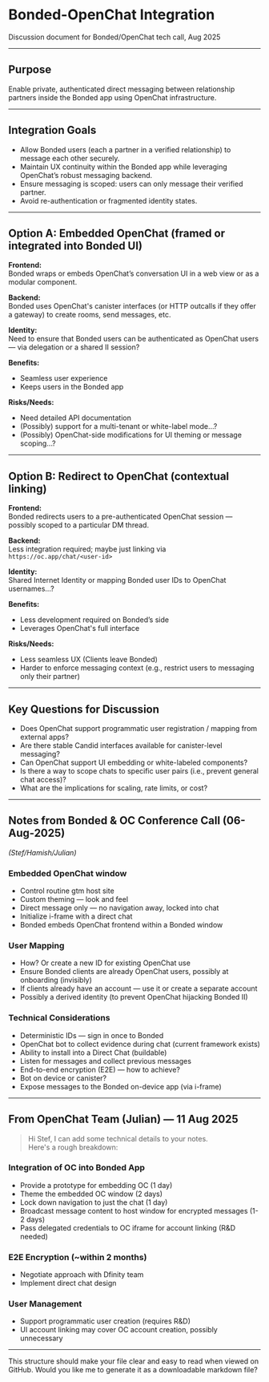 # Bonded-OpenChat Integration

Discussion document for Bonded/OpenChat tech call, Aug 2025

---

## Purpose
Enable private, authenticated direct messaging between relationship partners inside the Bonded app using OpenChat infrastructure.

---

## Integration Goals

-  Allow Bonded users (each a partner in a verified relationship) to message each other securely.
-  Maintain UX continuity within the Bonded app while leveraging OpenChat’s robust messaging backend.
-  Ensure messaging is scoped: users can only message their verified partner.
-  Avoid re-authentication or fragmented identity states.

---

## Option A: Embedded OpenChat (framed or integrated into Bonded UI)

**Frontend:**  
Bonded wraps or embeds OpenChat’s conversation UI in a web view or as a modular component.

**Backend:**  
Bonded uses OpenChat's canister interfaces (or HTTP outcalls if they offer a gateway) to create rooms, send messages, etc.

**Identity:**  
Need to ensure that Bonded users can be authenticated as OpenChat users — via delegation or a shared II session?

**Benefits:**  
-  Seamless user experience  
-  Keeps users in the Bonded app

**Risks/Needs:**  
-  Need detailed API documentation  
-  (Possibly) support for a multi-tenant or white-label mode…?  
-  (Possibly) OpenChat-side modifications for UI theming or message scoping…?

---

## Option B: Redirect to OpenChat (contextual linking)

**Frontend:**  
Bonded redirects users to a pre-authenticated OpenChat session — possibly scoped to a particular DM thread.

**Backend:**  
Less integration required; maybe just linking via `https://oc.app/chat/<user-id>`

**Identity:**  
Shared Internet Identity or mapping Bonded user IDs to OpenChat usernames…?

**Benefits:**  
-  Less development required on Bonded’s side  
-  Leverages OpenChat's full interface

**Risks/Needs:**  
-  Less seamless UX (Clients leave Bonded)  
-  Harder to enforce messaging context (e.g., restrict users to messaging only their partner)

---

## Key Questions for Discussion

-  Does OpenChat support programmatic user registration / mapping from external apps?
-  Are there stable Candid interfaces available for canister-level messaging?
-  Can OpenChat support UI embedding or white-labeled components?
-  Is there a way to scope chats to specific user pairs (i.e., prevent general chat access)?
-  What are the implications for scaling, rate limits, or cost?

---

## Notes from Bonded & OC Conference Call (06-Aug-2025)  
*(Stef/Hamish/Julian)*

### Embedded OpenChat window
-  Control routine gtm host site
-  Custom theming — look and feel
-  Direct message only — no navigation away, locked into chat
-  Initialize i-frame with a direct chat
-  Bonded embeds OpenChat frontend within a Bonded window

### User Mapping
-  How? Or create a new ID for existing OpenChat use
-  Ensure Bonded clients are already OpenChat users, possibly at onboarding (invisibly)
-  If clients already have an account — use it or create a separate account
-  Possibly a derived identity (to prevent OpenChat hijacking Bonded II)

### Technical Considerations
-  Deterministic IDs — sign in once to Bonded
-  OpenChat bot to collect evidence during chat (current framework exists)
-  Ability to install into a Direct Chat (buildable)
-  Listen for messages and collect previous messages
-  End-to-end encryption (E2E) — how to achieve?
-  Bot on device or canister?
-  Expose messages to the Bonded on-device app (via i-frame)

---

## From OpenChat Team (Julian) — 11 Aug 2025

> Hi Stef, I can add some technical details to your notes.  
> Here's a rough breakdown:

### Integration of OC into Bonded App
-  Provide a prototype for embedding OC (1 day)  
-  Theme the embedded OC window (2 days)  
-  Lock down navigation to just the chat (1 day)  
-  Broadcast message content to host window for encrypted messages (1-2 days)  
-  Pass delegated credentials to OC iframe for account linking (R&D needed)  

### E2E Encryption (~within 2 months)
-  Negotiate approach with Dfinity team  
-  Implement direct chat design

### User Management
-  Support programmatic user creation (requires R&D)  
-  UI account linking may cover OC account creation, possibly unnecessary

---

This structure should make your file clear and easy to read when viewed on GitHub. Would you like me to generate it as a downloadable markdown file?
